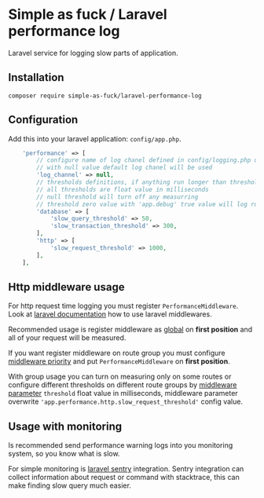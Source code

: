 # Simple as fuck / Laravel performance log

Laravel service for logging slow parts of application. 

## Installation

```console
composer require simple-as-fuck/laravel-performance-log
```

## Configuration

Add this into your laravel application: `config/app.php`. 

```php
    'performance' => [
        // configure name of log chanel defined in config/logging.php used for logging
        // with null value default log chanel will be used 
        'log_channel' => null,
        // thresholds definitions, if anything run longer than threshold service will log warning
        // all thresholds are float value in milliseconds
        // null threshold will turn off any measurring
        // threshold zero value with 'app.debug' true value will log running time for anything as debug
        'database' => [
            'slow_query_threshold' => 50,
            'slow_transaction_threshold' => 300,
        ],
        'http' => [
            'slow_request_threshold' => 1000,
        ],
    ],
```

## Http middleware usage

For http request time logging you must register `PerformanceMiddleware`.
Look at [laravel documentation](https://laravel.com/docs/middleware) how to use laravel middlewares.

Recommended usage is register middleware as [global](https://laravel.com/docs/middleware#global-middleware) on **first position** and all of your request will be measured. 

If you want register middleware on route group you must configure 
[middleware priority](https://laravel.com/docs/middleware#sorting-middleware)
and put `PerformanceMiddleware` on **first position**.

With group usage you can turn on measuring only on some routes or
configure different thresholds on different route groups by [middleware parameter](https://laravel.com/docs/middleware#middleware-parameters)
`threshold` float value in milliseconds, middleware parameter overwrite `'app.performance.http.slow_request_threshold'` config value.

## Usage with monitoring

Is recommended send performance warning logs into you monitoring system, so you know what is slow.

For simple monitoring is [laravel sentry](https://docs.sentry.io/platforms/php/guides/laravel/) integration.
Sentry integration can collect information about request or command with stacktrace,
this can make finding slow query much easier.

